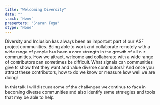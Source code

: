 ```yaml
---
title: "Welcoming Diversity"
date: "" 
track: "None"
presenters: "Sharan Foga"
stype: "None"
---
```

Diversity and Inclusion has always been an important part of our ASF project communities. Being able to work and collaborate remotely with a wide range of people has been a core strength in the growth of all our communities. How we attract, welcome and collaborate with a wide range of contributors can sometimes be difficult. What signals can communities give to show that they want and value diverse contributors? And once you attract these contributors, how to do we know or measure how well we are doing?
 

 In this talk I will discuss some of the challenges we continue to face in becoming diverse communities and also identify some strategies and tools that may be able to help.